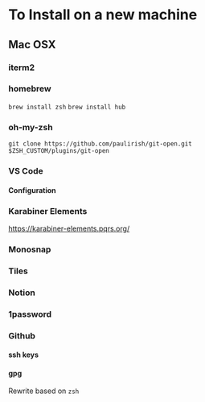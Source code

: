 # To Install on a new machine

## Mac OSX

### iterm2

### homebrew

`brew install zsh`
`brew install hub`

### oh-my-zsh

`git clone https://github.com/paulirish/git-open.git $ZSH_CUSTOM/plugins/git-open`
  
### VS Code

#### Configuration

### Karabiner Elements

https://karabiner-elements.pqrs.org/


### Monosnap

### Tiles

### Notion

### 1password

### Github

#### ssh keys

#### gpg

Rewrite based on `zsh`
